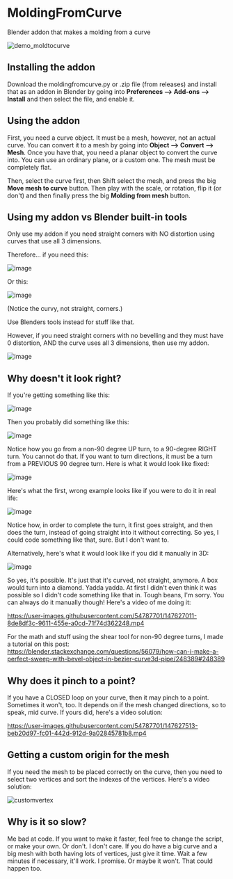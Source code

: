 # MoldingFromCurve
Blender addon that makes a molding from a curve

![demo_moldtocurve](https://user-images.githubusercontent.com/54787701/147623451-76a96502-c588-413c-aedd-8cd00270c38e.gif)

## Installing the addon

Download the moldingfromcurve.py or .zip file (from releases) and install that as an addon in Blender by going into **Preferences --> Add-ons --> Install** and then select the file, and enable it.

## Using the addon

First, you need a curve object. It must be a mesh, however, not an actual curve. You can convert it to a mesh by going into **Object --> Convert --> Mesh**. Once you have that, you need a planar object to convert the curve into. You can use an ordinary plane, or a custom one. The mesh must be completely flat.

Then, select the curve first, then Shift select the mesh, and press the big **Move mesh to curve** button. Then play with the scale, or rotation, flip it (or don't) and then finally press the big **Molding from mesh** button.

## Using my addon vs Blender built-in tools

Only use my addon if you need straight corners with NO distortion using curves that use all 3 dimensions.

Therefore... if you need this:

![image](https://user-images.githubusercontent.com/54787701/147624624-bc47fb89-3c21-4bad-a49c-8dabd4912199.png)

Or this:

![image](https://user-images.githubusercontent.com/54787701/147624657-324d237b-5dac-4af6-8052-7320887fa871.png)

(Notice the curvy, not straight, corners.)

Use Blenders tools instead for stuff like that.

However, if you need straight corners with no bevelling and they must have 0 distortion, AND the curve uses all 3 dimensions, then use my addon.

![image](https://user-images.githubusercontent.com/54787701/147624767-93561054-5fe2-4402-993d-a269f35aa4aa.png)

## Why doesn't it look right?

If you're getting something like this:

![image](https://user-images.githubusercontent.com/54787701/147624809-91ad76c5-1fbd-4f2d-b3af-1c9bc443ac24.png)

Then you probably did something like this:

![image](https://user-images.githubusercontent.com/54787701/147624868-7555d1d1-f436-40cd-9c72-58ede11a2c78.png)

Notice how you go from a non-90 degree UP turn, to a 90-degree RIGHT turn. You cannot do that. If you want to turn directions, it must be a turn from a PREVIOUS 90 degree turn. Here is what it would look like fixed:

![image](https://user-images.githubusercontent.com/54787701/147624968-ad2621ea-f2c5-4c0f-a27d-02307959f6de.png)

Here's what the first, wrong example looks like if you were to do it in real life:

![image](https://user-images.githubusercontent.com/54787701/147626066-21a56464-b9ab-4d84-8606-eaddfc9971ea.png)

Notice how, in order to complete the turn, it first goes straight, and then does the turn, instead of going straight into it without correcting. So yes, I could code something like that, sure. But I don't want to.

Alternatively, here's what it would look like if you did it manually in 3D:

![image](https://user-images.githubusercontent.com/54787701/147626637-28b81e91-2d97-4f6c-98b0-df9f8b47e487.png)

So yes, it's possible. It's just that it's curved, not straight, anymore. A box would turn into a diamond. Yadda yadda. At first I didn't even think it was possible so I didn't code something like that in. Tough beans, I'm sorry. You can always do it manually though! Here's a video of me doing it:

https://user-images.githubusercontent.com/54787701/147627011-8de8df3c-9611-455e-a0cd-71f74d362248.mp4

For the math and stuff using the shear tool for non-90 degree turns, I made a tutorial on this post: https://blender.stackexchange.com/questions/56079/how-can-i-make-a-perfect-sweep-with-bevel-object-in-bezier-curve3d-pipe/248389#248389

## Why does it pinch to a point?

If you have a CLOSED loop on your curve, then it may pinch to a point. Sometimes it won't, too. It depends on if the mesh changed directions, so to speak, mid curve. If yours did, here's a video solution:

https://user-images.githubusercontent.com/54787701/147627513-beb20d97-fc01-442d-912d-9a02845781b8.mp4


## Getting a custom origin for the mesh

If you need the mesh to be placed correctly on the curve, then you need to select two vertices and sort the indexes of the vertices. Here's a video solution:

![customvertex](https://user-images.githubusercontent.com/54787701/147628047-393c842b-f8b2-4ef4-a877-730dfb011ddf.gif)


## Why is it so slow?

Me bad at code. If you want to make it faster, feel free to change the script, or make your own. Or don't. I don't care. 
If you do have a big curve and a big mesh with both having lots of vertices, just give it time. Wait a few minutes if necessary, it'll work. I promise. Or maybe it won't. That could happen too.
